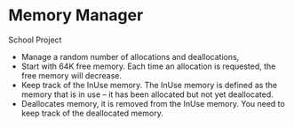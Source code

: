 # Memory Manager

School Project 

- Manage a random number of allocations and deallocations,
- Start with 64K free memory. Each time an allocation is requested, the free memory will decrease.
- Keep track of the InUse memory. The InUse memory is defined as the memory that is in use – it has been allocated but not yet deallocated.
- Deallocates memory, it is removed from the InUse memory. You need to keep track of the deallocated memory.
